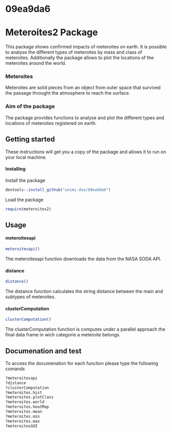 # 09ea9da6
# Meteroites2 Package
This package shows confirmed impacts of meteroites on earth. It is possible to analyse the different types of meteroites by mass and class of meteroites. Additionally the package allows to plot the locations of the meteroites around the world.
### Meteroites
Meteroites are solid pieces from an object from outer space that survived the passage throught the atmosphere to reach the surface. 
### Aim of the package
The package provides functions to analyse and plot the different types and locations of meteroites registered on earth.
## Getting started
These instructions will get you a copy of the package and allows it to run on your local machine.
#### Installing
Install the package
```R
devtools::install_github("unimi-dse/09ea9da6")
```
Load the package
```R
require(meteroites2)
```
## Usage
#### meteroitesapi
```R
meteroitesapi()
```
The meteroitesapi function downloads the data from the NASA SODA API.

#### distance
```R
distance()
```
The distance function calculates the string distance between the main and subtypes of meteroites.

#### clusterComputation
```R
clusterComputation()
```
The clusterComputation function is computes under a parallel approach the final data frame in wich categorie a meteroite belongs.

## Documenation and test
To access the documenation for each function please type the following comands
```R
?meteroitesapi
?distance
?clusterComputation
?meteroites.hist
?meteroites.plotClass
?meteroites.world
?meteroites.heatMap
?meteroites.mean
?meteroites.min
?meteroites.max
?meteroitesGUI
```


